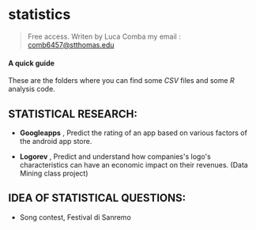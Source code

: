 # statistics

> Free access. Writen by Luca Comba
> my email : comb6457@stthomas.edu

#### A quick guide

These are the folders where you can find some *CSV* files and some *R* analysis code.

## STATISTICAL RESEARCH:

- **Googleapps** , Predict the rating of an app based on various factors of the android app store.

- **Logorev** , Predict and understand how companies's logo's characteristics can have an economic impact on their revenues. (Data Mining class project)

## IDEA OF STATISTICAL QUESTIONS:

- Song contest, Festival di Sanremo



